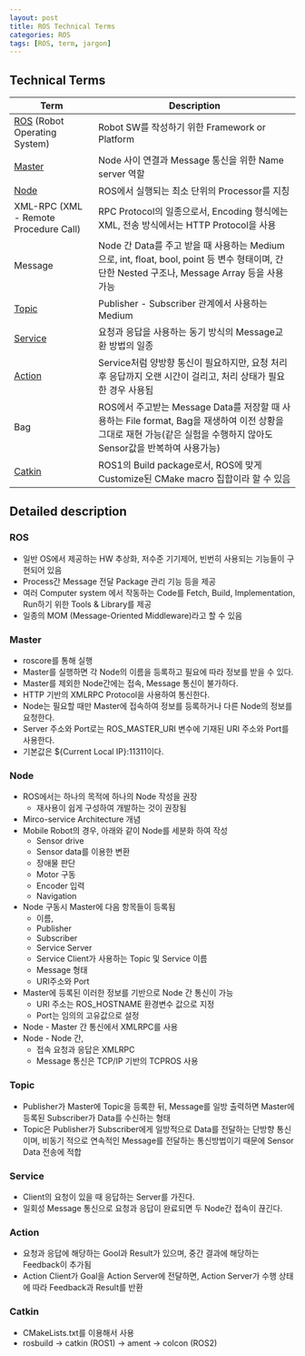 ```yaml
---
layout: post
title: ROS Technical Terms
categories: ROS
tags: [ROS, term, jargon]
---
```

## Technical Terms

Term | Description
-----| -------------
[ROS](#ros) (Robot Operating System) | Robot SW를 작성하기 위한 Framework or Platform
[Master](#master) | Node 사이 연결과 Message 통신을 위한 Name server 역할
[Node](#node) | ROS에서 실행되는 최소 단위의 Processor를 지칭
XML-RPC (XML - Remote Procedure Call) | RPC Protocol의 일종으로서, Encoding 형식에는 XML, 전송 방식에서는 HTTP Protocol을 사용
Message | Node 간 Data를 주고 받을 때 사용하는 Medium으로, int, float, bool, point 등 변수 형태이며, 간단한 Nested 구조나, Message Array 등을 사용가능
[Topic](#topic) | Publisher - Subscriber 관계에서 사용하는 Medium
[Service](#service) | 요청과 응답을 사용하는 동기 방식의 Message교환 방법의 일종
[Action](#action) | Service처럼 양방향 통신이 필요하지만, 요청 처리 후 응답까지 오랜 시간이 걸리고, 처리 상태가 필요한 경우 사용됨
Bag | ROS에서 주고받는 Message Data를 저장할 때 사용하는 File format, Bag을 재생하여 이전 상황을 그대로 재현 가능(같은 실험을 수행하지 않아도 Sensor값을 반복하여 사용가능)
[Catkin](#catkin) | ROS1의 Build package로서, ROS에 맞게 Customize된 CMake macro 집합이라 할 수 있음

## Detailed description

### ROS

- 일반 OS에서 제공하는 HW 추상화, 저수준 기기제어, 빈번히 사용되는 기능들이 구현되어 있음
- Process간 Message 전달 Package 관리 기능 등을 제공
- 여러 Computer system 에서 작동하는 Code를 Fetch, Build, Implementation, Run하기 위한 Tools & Library를 제공
- 일종의 MOM (Message-Oriented Middleware)라고 할 수 있음

### Master

- roscore를 통해 실행
- Master를 실행하면 각 Node의 이름을 등록하고 필요에 따라 정보를 받을 수 있다.
- Master를 제외한 Node간에는 접속, Message 통신이 불가하다.
- HTTP 기반의 XMLRPC Protocol을 사용하여 통신한다.
- Node는 필요할 때만 Master에 접속하여 정보를 등록하거나 다른 Node의 정보를 요청한다.
- Server 주소와 Port로는 ROS_MASTER_URI 변수에 기재된 URI 주소와 Port를 사용한다.
- 기본값은 ${Current Local IP}:11311이다.

### Node

- ROS에서는 하나의 목적에 하나의 Node 작성을 권장
  - 재사용이 쉽게 구성하여 개발하는 것이 권장됨
- Mirco-service Architecture 개념
- Mobile Robot의 경우, 아래와 같이 Node를 세분화 하여 작성
  - Sensor drive
  - Sensor data를 이용한 변환
  - 장애물 판단
  - Motor 구동
  - Encoder 입력
  - Navigation
- Node 구동시 Master에 다음 항목들이 등록됨
  - 이름,
  - Publisher
  - Subscriber
  - Service Server
  - Service Client가 사용하는 Topic 및 Service 이름
  - Message 형태
  - URI주소와 Port
- Master에 등록된 이러한 정보를 기반으로 Node 간 통신이 가능
  - URI 주소는 ROS_HOSTNAME 환경변수 값으로 지정
  - Port는 임의의 고유값으로 설정
- Node - Master 간 통신에서 XMLRPC를 사용
- Node - Node 간,
  - 접속 요청과 응답은 XMLRPC
  - Message 통신은 TCP/IP 기반의 TCPROS 사용

### Topic

- Publisher가 Master에 Topic을 등록한 뒤, Message를 일방 출력하면 Master에 등록된 Subscriber가 Data를 수신하는 형태
- Topic은 Publisher가 Subscriber에게 일방적으로 Data를 전달하는 단방향 통신이며, 비동기 적으로 연속적인 Message를 전달하는 통신방법이기 때문에 Sensor Data 전송에 적합

### Service

- Client의 요청이 있을 때 응답하는 Server를 가진다.
- 일회성 Message 통신으로 요청과 응답이 완료되면 두 Node간 접속이 끊긴다.

### Action

- 요청과 응답에 해당하는 Gool과 Result가 있으며, 중간 결과에 해당하는 Feedback이 추가됨
- Action Client가 Goal을 Action Server에 전달하면, Action Server가 수행 상태에 따라 Feedback과 Result를 반환

### Catkin

- CMakeLists.txt를 이용해서 사용
- rosbuild -> catkin (ROS1) -> ament -> colcon (ROS2)